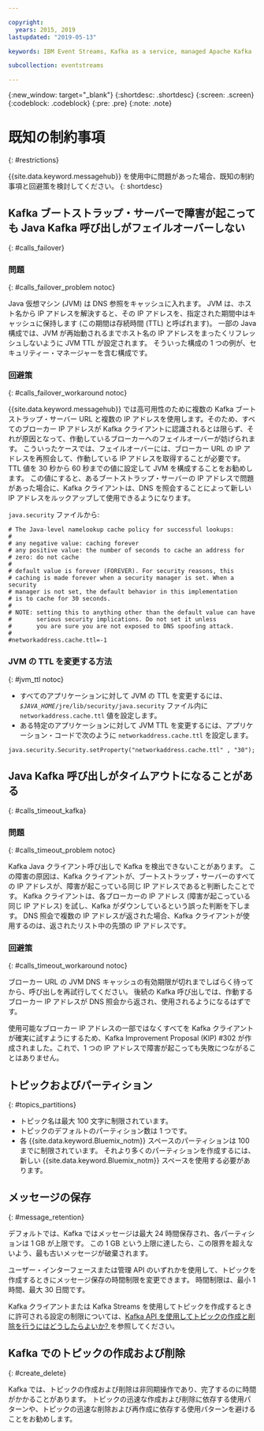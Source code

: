 ```yaml
---

copyright:
  years: 2015, 2019
lastupdated: "2019-05-13"

keywords: IBM Event Streams, Kafka as a service, managed Apache Kafka

subcollection: eventstreams

---
```


{:new_window: target="_blank"}
{:shortdesc: .shortdesc}
{:screen: .screen}
{:codeblock: .codeblock}
{:pre: .pre}
{:note: .note}


# 既知の制約事項
{: #restrictions}

{{site.data.keyword.messagehub}} を使用中に問題があった場合、既知の制約事項と回避策を検討してください。 
{: shortdesc}

## Kafka ブートストラップ・サーバーで障害が起こっても Java Kafka 呼び出しがフェイルオーバーしない
{: #calls_failover}

### 問題
{: #calls_failover_problem notoc}

Java 仮想マシン (JVM) は DNS 参照をキャッシュに入れます。 JVM は、ホスト名から IP アドレスを解決すると、その IP アドレスを、指定された期間中はキャッシュに保持します (この期間は存続時間 (TTL) と呼ばれます)。 一部の Java 構成では、JVM が再始動されるまでホスト名の IP アドレスをまったくリフレッシュしないように JVM TTL が設定されます。 そういった構成の 1 つの例が、セキュリティー・マネージャーを含む構成です。

### 回避策
{: #calls_failover_workaround notoc}

{{site.data.keyword.messagehub}} では高可用性のために複数の Kafka ブートストラップ・サーバー URL と複数の IP アドレスを使用します。そのため、すべてのブローカー IP アドレスが Kafka クライアントに認識されるとは限らず、それが原因となって、作動しているブローカーへのフェイルオーバーが妨げられます。 こういったケースでは、フェイルオーバーには、ブローカー URL の IP アドレスを再照会して、作動している IP アドレスを取得することが必要です。 TTL 値を 30 秒から 60 秒までの値に設定して JVM を構成することをお勧めします。 この値にすると、あるブートストラップ・サーバーの IP アドレスで問題があった場合に、Kafka クライアントは、DNS を照会することによって新しい IP アドレスをルックアップして使用できるようになります。

<code>java.security</code> ファイルから: 

```
# The Java-level namelookup cache policy for successful lookups:
#
# any negative value: caching forever
# any positive value: the number of seconds to cache an address for
# zero: do not cache
#
# default value is forever (FOREVER). For security reasons, this
# caching is made forever when a security manager is set. When a security
# manager is not set, the default behavior in this implementation
# is to cache for 30 seconds.
#
# NOTE: setting this to anything other than the default value can have
#       serious security implications. Do not set it unless
#       you are sure you are not exposed to DNS spoofing attack.
#
#networkaddress.cache.ttl=-1
```

### JVM の TTL を変更する方法
{: #jvm_ttl notoc}
* すべてのアプリケーションに対して JVM の TTL を変更するには、<code><var class="keyword varname">$JAVA_HOME</var>/jre/lib/security/java.security</code> ファイル内に <code>networkaddress.cache.ttl</code> 値を設定します。
* ある特定のアプリケーションに対して JVM TTL を変更するには、アプリケーション・コードで次のように <code>networkaddress.cache.ttl</code> を設定します。
```
java.security.Security.setProperty("networkaddress.cache.ttl" , "30");
```

## Java Kafka 呼び出しがタイムアウトになることがある
{: #calls_timeout_kafka}

### 問題
{: #calls_timeout_problem notoc}

Kafka Java クライアント呼び出しで Kafka を検出できないことがあります。 この障害の原因は、Kafka クライアントが、ブートストラップ・サーバーのすべての IP アドレスが、障害が起こっている同じ IP アドレスであると判断したことです。 Kafka クライアントは、各ブローカーの IP アドレス (障害が起こっている同じ IP アドレス) を試し、Kafka がダウンしているという誤った判断を下します。 DNS 照会で複数の IP アドレスが返された場合、Kafka クライアントが使用するのは、返されたリスト中の先頭の IP アドレスです。

### 回避策
{: #calls_timeout_workaround notoc}

ブローカー URL の JVM DNS キャッシュの有効期限が切れまでしばらく待ってから、呼び出しを再試行してください。 後続の Kafka 呼び出しでは、作動するブローカー IP アドレスが DNS 照会から返され、使用されるようになるはずです。 

使用可能なブローカー IP アドレスの一部ではなくすべてを Kafka クライアントが確実に試すようにするため、Kafka Improvement Proposal (KIP) #302 が作成されました。これで、1 つの IP アドレスで障害が起こっても失敗につながることはありません。


## トピックおよびパーティション
{: #topics_partitions}

*  トピック名は最大 100 文字に制限されています。
*  トピックのデフォルトのパーティション数は 1 つです。
*  各 {{site.data.keyword.Bluemix_notm}} スペースのパーティションは 100 までに制限されています。 それより多くのパーティションを作成するには、新しい {{site.data.keyword.Bluemix_notm}} スペースを使用する必要があります。

<!--following message retention info duplicted in FAQs eventstreams108-->

## メッセージの保存
{: #message_retention}

デフォルトでは、Kafka ではメッセージは最大 24 時間保存され、各パーティションは 1 GB が上限です。 この 1 GB という上限に達したら、この限界を超えないよう、最も古いメッセージが破棄されます。

ユーザー・インターフェースまたは管理 API のいずれかを使用して、トピックを作成するときにメッセージ保存の時間制限を変更できます。 時間制限は、最小 1 時間、最大 30 日間です。

Kafka クライアントまたは Kafka Streams を使用してトピックを作成するときに許可される設定の制限については、[Kafka API を使用してトピックの作成と削除を行うにはどうしたらよいか?
](/docs/services/EventStreams?topic=eventstreams-faqs#topic_admin)を参照してください。

## Kafka でのトピックの作成および削除
{: #create_delete}

Kafka では、トピックの作成および削除は非同期操作であり、完了するのに時間がかかることがあります。 トピックの迅速な作成および削除に依存する使用パターンや、トピックの迅速な削除および再作成に依存する使用パターンを避けることをお勧めします。

<!--
## Kafka REST API
{: #trouble_rest}

<br/>
**Is this specific to old Standard only? If so I'll move to specific Standard topic.**
{: note}

*  Only the binary-embedded format is supported for requests and
   responses. The Avro and JSON embedded formats are not supported.
*  Concurrent requests are not supported for a consumer instance.
   Read, commit, or delete requests corresponding to a consumer
   instance should be sent only after a response is received for
   any outstanding requests of that instance.

-->
<!--
<br/>
**Is this specific to old Standard only? If so I'll move to specific Standard topic.**
{: note}

## Kafka REST API rate limitation
{: #kafka_rate}

Applications using the Kafka REST API can be subject to rate
limiting for each ApiKey. When this limiting occurs, the API
responds with the following HTTP error:

<code>429 Too Many Requests</code>
{:screen}

If you see this error, wait and submit the request again.

<br/>
**Is this specific to old Standard only? If so I'll move to specific Standard topic.**
{: note}
-->
<!--12/04/18 - Karen: same info duplicated at messagehub108 -->
<!--
## Kafka REST API daily restart
{: #rest_restart}

The Kafka REST API restarts once a day for a short period of
time. During this period, the Kafka REST API might become
unavailable. If this happens, you are recommended to retry your
request. After the REST API has restarted, you will have to
create your Kafka consumer instances again. If this is the case, the
REST API returns the following JSON:

```'{"error_code":40403,"message":"Consumer instance not found."}'
```
{:screen}
-->
<!--
## Kafka high-level consumer API
{: #kafka_consumer}

You cannot use the Apache Kafka 0.8.2 simple or high-level
consumer API with {{site.data.keyword.messagehub}}. Instead, you can use the earliest supported Kafka consumer API, which is 0.10.
-->
